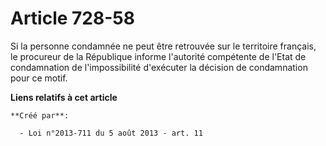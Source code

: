# Article 728-58

Si la personne condamnée ne peut être retrouvée sur le territoire français, le procureur de la République informe l'autorité
compétente de l'Etat de condamnation de l'impossibilité d'exécuter la décision de condamnation pour ce motif.

**Liens relatifs à cet article**

	**Créé par**:

	  - Loi n°2013-711 du 5 août 2013 - art. 11
